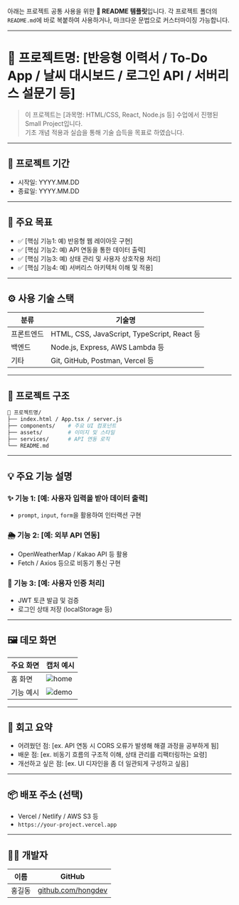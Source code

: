 아래는 프로젝트 공통 사용을 위한 **📘 README 템플릿**입니다.
각 프로젝트 폴더의 `README.md`에 바로 복붙하여 사용하거나, 마크다운 문법으로 커스터마이징 가능합니다.

---

# 📌 프로젝트명: [반응형 이력서 / To-Do App / 날씨 대시보드 / 로그인 API / 서버리스 설문기 등]

> 이 프로젝트는 [과목명: HTML/CSS, React, Node.js 등] 수업에서 진행된 Small Project입니다.  
> 기초 개념 적용과 실습을 통해 기술 습득을 목표로 하였습니다.

---

## 📆 프로젝트 기간

- 시작일: YYYY.MM.DD
- 종료일: YYYY.MM.DD

---

## 🎯 주요 목표

- ✅ [핵심 기능1: 예) 반응형 웹 레이아웃 구현]
- ✅ [핵심 기능2: 예) API 연동을 통한 데이터 출력]
- ✅ [핵심 기능3: 예) 상태 관리 및 사용자 상호작용 처리]
- ✅ [핵심 기능4: 예) 서버리스 아키텍처 이해 및 적용]

---

## ⚙️ 사용 기술 스택

| 분류     | 기술명                            |
|--------|----------------------------------|
| 프론트엔드 | HTML, CSS, JavaScript, TypeScript, React 등 |
| 백엔드   | Node.js, Express, AWS Lambda 등       |
| 기타     | Git, GitHub, Postman, Vercel 등        |

---

## 🧱 프로젝트 구조

```bash
📁 프로젝트명/
├── index.html / App.tsx / server.js
├── components/    # 주요 UI 컴포넌트
├── assets/        # 이미지 및 스타일
├── services/      # API 연동 로직
└── README.md
```

---

## 💡 주요 기능 설명

### ✨ 기능 1: \[예: 사용자 입력을 받아 데이터 출력]

* `prompt`, `input`, `form`을 활용하여 인터랙션 구현

### 🌦️ 기능 2: \[예: 외부 API 연동]

* OpenWeatherMap / Kakao API 등 활용
* Fetch / Axios 등으로 비동기 통신 구현

### 🔐 기능 3: \[예: 사용자 인증 처리]

* JWT 토큰 발급 및 검증
* 로그인 상태 저장 (localStorage 등)

---

## 🖼️ 데모 화면

| 주요 화면 | 캡처 예시                      |
| ----- | -------------------------- |
| 홈 화면  | ![home](./assets/home.png) |
| 기능 예시 | ![demo](./assets/demo.gif) |

---

## 🧠 회고 요약

* 어려웠던 점: \[ex. API 연동 시 CORS 오류가 발생해 해결 과정을 공부하게 됨]
* 배운 점: \[ex. 비동기 흐름의 구조적 이해, 상태 관리를 리팩터링하는 요령]
* 개선하고 싶은 점: \[ex. UI 디자인을 좀 더 일관되게 구성하고 싶음]

---

## 📦 배포 주소 (선택)

* Vercel / Netlify / AWS S3 등
* `https://your-project.vercel.app`

---

## 🙋‍♀️ 개발자

| 이름  | GitHub                                           |
| --- | ------------------------------------------------ |
| 홍길동 | [github.com/hongdev](https://github.com/hongdev) |